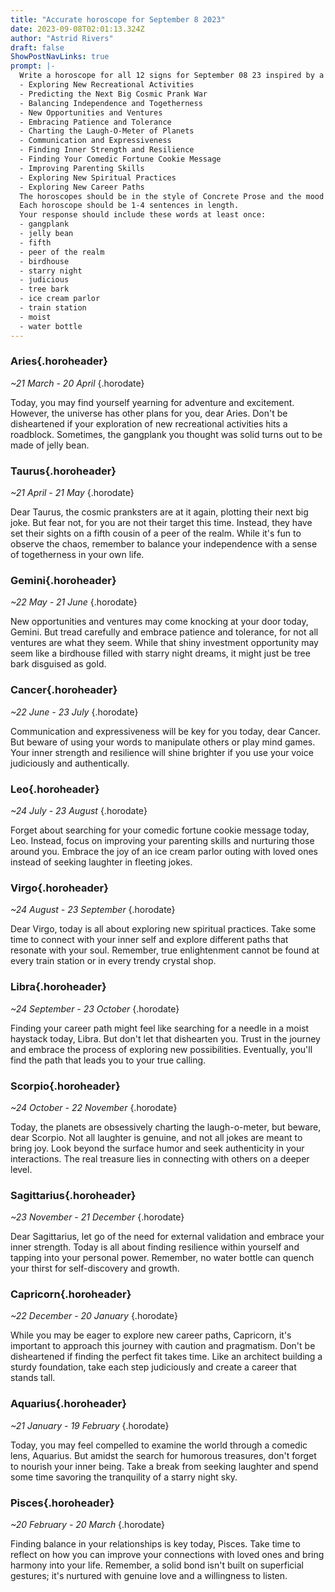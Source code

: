 ```yaml
---
title: "Accurate horoscope for September 8 2023"
date: 2023-09-08T02:01:13.324Z
author: "Astrid Rivers"
draft: false
ShowPostNavLinks: true
prompt: |-
  Write a horoscope for all 12 signs for September 08 23 inspired by a different focus for each. Ensure you do not include the focus in the response:
  - Exploring New Recreational Activities
  - Predicting the Next Big Cosmic Prank War
  - Balancing Independence and Togetherness
  - New Opportunities and Ventures
  - Embracing Patience and Tolerance
  - Charting the Laugh-O-Meter of Planets
  - Communication and Expressiveness
  - Finding Inner Strength and Resilience
  - Finding Your Comedic Fortune Cookie Message
  - Improving Parenting Skills
  - Exploring New Spiritual Practices
  - Exploring New Career Paths
  The horoscopes should be in the style of Concrete Prose and the mood of disheartened
  Each horoscope should be 1-4 sentences in length.
  Your response should include these words at least once:
  - gangplank
  - jelly bean
  - fifth
  - peer of the realm
  - birdhouse
  - starry night
  - judicious
  - tree bark
  - ice cream parlor
  - train station
  - moist
  - water bottle
---
```


### Aries{.horoheader}

*~21 March - 20 April*
{.horodate}

Today, you may find yourself yearning for adventure and excitement. However, the universe has other plans for you, dear Aries. Don't be disheartened if your exploration of new recreational activities hits a roadblock. Sometimes, the gangplank you thought was solid turns out to be made of jelly bean.


### Taurus{.horoheader}

*~21 April - 21 May*
{.horodate}

Dear Taurus, the cosmic pranksters are at it again, plotting their next big joke. But fear not, for you are not their target this time. Instead, they have set their sights on a fifth cousin of a peer of the realm. While it's fun to observe the chaos, remember to balance your independence with a sense of togetherness in your own life.


### Gemini{.horoheader}

*~22 May - 21 June*
{.horodate}

New opportunities and ventures may come knocking at your door today, Gemini. But tread carefully and embrace patience and tolerance, for not all ventures are what they seem. While that shiny investment opportunity may seem like a birdhouse filled with starry night dreams, it might just be tree bark disguised as gold.


### Cancer{.horoheader}

*~22 June - 23 July*
{.horodate}

Communication and expressiveness will be key for you today, dear Cancer. But beware of using your words to manipulate others or play mind games. Your inner strength and resilience will shine brighter if you use your voice judiciously and authentically.


### Leo{.horoheader}

*~24 July - 23 August*
{.horodate}

Forget about searching for your comedic fortune cookie message today, Leo. Instead, focus on improving your parenting skills and nurturing those around you. Embrace the joy of an ice cream parlor outing with loved ones instead of seeking laughter in fleeting jokes.


### Virgo{.horoheader}

*~24 August - 23 September*
{.horodate}

Dear Virgo, today is all about exploring new spiritual practices. Take some time to connect with your inner self and explore different paths that resonate with your soul. Remember, true enlightenment cannot be found at every train station or in every trendy crystal shop.


### Libra{.horoheader}

*~24 September - 23 October*
{.horodate}

Finding your career path might feel like searching for a needle in a moist haystack today, Libra. But don't let that dishearten you. Trust in the journey and embrace the process of exploring new possibilities. Eventually, you'll find the path that leads you to your true calling.


### Scorpio{.horoheader}

*~24 October - 22 November*
{.horodate}

Today, the planets are obsessively charting the laugh-o-meter, but beware, dear Scorpio. Not all laughter is genuine, and not all jokes are meant to bring joy. Look beyond the surface humor and seek authenticity in your interactions. The real treasure lies in connecting with others on a deeper level.


### Sagittarius{.horoheader}

*~23 November - 21 December*
{.horodate}

Dear Sagittarius, let go of the need for external validation and embrace your inner strength. Today is all about finding resilience within yourself and tapping into your personal power. Remember, no water bottle can quench your thirst for self-discovery and growth.


### Capricorn{.horoheader}

*~22 December - 20 January*
{.horodate}

While you may be eager to explore new career paths, Capricorn, it's important to approach this journey with caution and pragmatism. Don't be disheartened if finding the perfect fit takes time. Like an architect building a sturdy foundation, take each step judiciously and create a career that stands tall.


### Aquarius{.horoheader}

*~21 January - 19 February*
{.horodate}

Today, you may feel compelled to examine the world through a comedic lens, Aquarius. But amidst the search for humorous treasures, don't forget to nourish your inner being. Take a break from seeking laughter and spend some time savoring the tranquility of a starry night sky.


### Pisces{.horoheader}

*~20 February - 20 March*
{.horodate}

Finding balance in your relationships is key today, Pisces. Take time to reflect on how you can improve your connections with loved ones and bring harmony into your life. Remember, a solid bond isn't built on superficial gestures; it's nurtured with genuine love and a willingness to listen.

